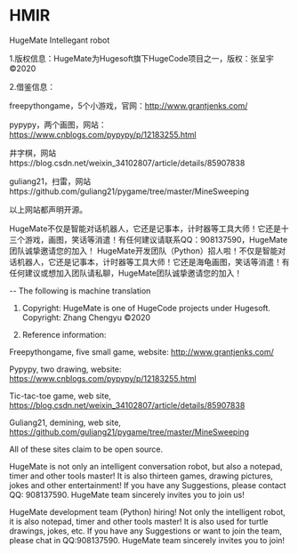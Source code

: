 # HMIR
HugeMate Intellegant robot

1.版权信息：HugeMate为Hugesoft旗下HugeCode项目之一，版权：张呈宇©2020

2.借鉴信息：

freepythongame，5个小游戏，官网：http://www.grantjenks.com/

pypypy，两个画图，网站：https://www.cnblogs.com/pypypy/p/12183255.html

井字棋，网站https://blog.csdn.net/weixin_34102807/article/details/85907838

guliang21，扫雷，网站https://github.com/guliang21/pygame/tree/master/MineSweeping

以上网站都声明开源。

HugeMate不仅是智能对话机器人，它还是记事本，计时器等工具大师！它还是十三个游戏，画图，笑话等消遣！有任何建议请联系QQ：908137590，HugeMate团队诚挚邀请您的加入！
HugeMate开发团队（Python）招人啦！不仅是智能对话机器人，它还是记事本，计时器等工具大师！它还是海龟画图，笑话等消遣！有任何建议或想加入团队请私聊，HugeMate团队诚挚邀请您的加入！

-- The following is machine translation



1. Copyright: HugeMate is one of HugeCode projects under Hugesoft. Copyright: Zhang Chengyu ©2020

2. Reference information:

Freepythongame, five small game, website: http://www.grantjenks.com/

Pypypy, two drawing, website: https://www.cnblogs.com/pypypy/p/12183255.html

Tic-tac-toe game, web site, https://blog.csdn.net/weixin_34102807/article/details/85907838

Guliang21, demining, web site, https://github.com/guliang21/pygame/tree/master/MineSweeping



All of these sites claim to be open source.



HugeMate is not only an intelligent conversation robot, but also a notepad, timer and other tools master! It is also thirteen games, drawing pictures, jokes and other entertainment! If you have any Suggestions, please contact QQ: 908137590. HugeMate team sincerely invites you to join us!

HugeMate development team (Python) hiring! Not only the intelligent robot, it is also notepad, timer and other tools master! It is also used for turtle drawings, jokes, etc. If you have any Suggestions or want to join the team, please chat in QQ:908137590. HugeMate team sincerely invites you to join!

